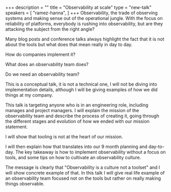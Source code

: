 +++
description = ""
title = "Observability at scale"
type = "new-talk"
speakers = [
        "ramez-hanna",
]
+++
Observability, the trade of observing systems and making sense out of the operational jungle.
With the focus on reliability of platforms, everybody is rushing into observability, but are they attacking the subject from the right angle?

Many blog posts and conference talks always highlight the fact that it is not about the tools but what does that mean really in day to day.

How do companies implement it?

What does an observability team does?

Do we need an observability team?

This is a conceptual talk, it is not a technical one, I will not be diving into implementation details, although I will be giving examples of how we did things at my company.

This talk is targeting anyone who is in an engineering role, including manages and project managers.
I will explain the mission of the observability team and describe the process of creating it, going through the different stages and evolution of how we ended with our mission statement.

I will show that tooling is not at the heart of our mission.

I will then explain how that translates into our 9 month planning and day-to-day.
The key takeaway is how to implement observability without a focus on tools, and some tips on how to cultivate an observability culture.

The message is clearly that "Observability is a culture not a toolset" and I will show concrete example of that.
In this talk I will give real life example of an observability team focused not on the tools but rather on really making things observable.